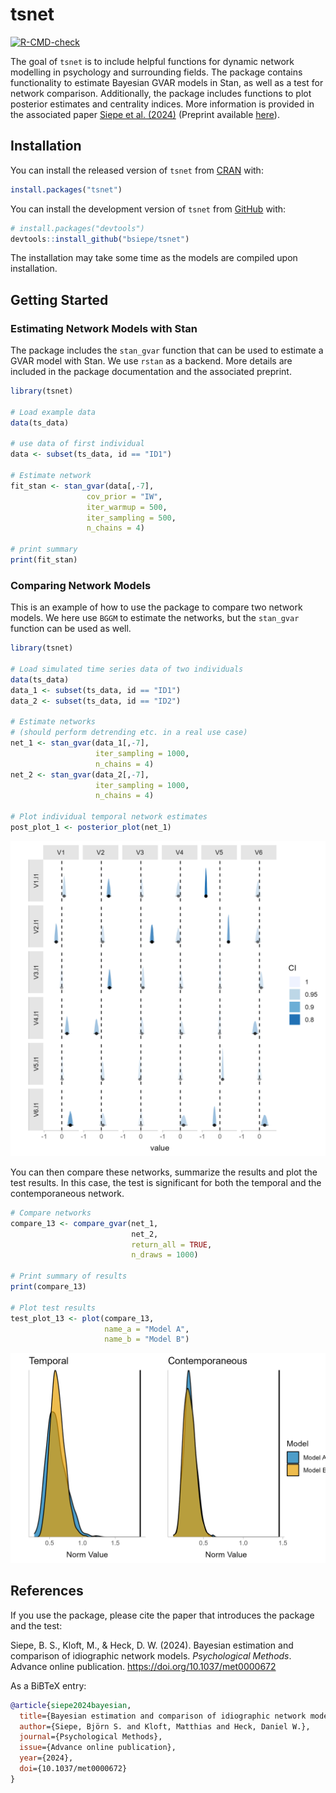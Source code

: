 
<!-- README.md is generated from README.Rmd. Please edit that file -->

# tsnet

<!-- badges: start -->

[![R-CMD-check](https://github.com/bsiepe/tsnet/actions/workflows/R-CMD-check.yaml/badge.svg)](https://github.com/bsiepe/tsnet/actions/workflows/R-CMD-check.yaml)
<!-- badges: end -->

The goal of `tsnet` is to include helpful functions for dynamic network
modelling in psychology and surrounding fields. The package contains
functionality to estimate Bayesian GVAR models in Stan, as well as a
test for network comparison. Additionally, the package includes
functions to plot posterior estimates and centrality indices. More
information is provided in the associated paper [Siepe et
al. (2024)](https://doi.org/10.1037/met0000672) (Preprint available
[here](https://osf.io/preprints/psyarxiv/uwfjc/)).

## Installation

You can install the released version of `tsnet` from
[CRAN](https://CRAN.R-project.org) with:

``` r
install.packages("tsnet")
```

You can install the development version of `tsnet` from
[GitHub](https://github.com/bsiepe/tsnet) with:

``` r
# install.packages("devtools")
devtools::install_github("bsiepe/tsnet")
```

The installation may take some time as the models are compiled upon
installation.

## Getting Started

### Estimating Network Models with Stan

The package includes the `stan_gvar` function that can be used to
estimate a GVAR model with Stan. We use `rstan` as a backend. More
details are included in the package documentation and the associated
preprint.

``` r
library(tsnet)

# Load example data
data(ts_data)

# use data of first individual
data <- subset(ts_data, id == "ID1")

# Estimate network
fit_stan <- stan_gvar(data[,-7],
                 cov_prior = "IW",
                 iter_warmup = 500,
                 iter_sampling = 500,
                 n_chains = 4)

# print summary
print(fit_stan)
```

### Comparing Network Models

This is an example of how to use the package to compare two network
models. We here use `BGGM` to estimate the networks, but the `stan_gvar`
function can be used as well.

``` r
library(tsnet)

# Load simulated time series data of two individuals
data(ts_data)
data_1 <- subset(ts_data, id == "ID1")
data_2 <- subset(ts_data, id == "ID2")

# Estimate networks
# (should perform detrending etc. in a real use case)
net_1 <- stan_gvar(data_1[,-7],
                   iter_sampling = 1000,
                   n_chains = 4)
net_2 <- stan_gvar(data_2[,-7],
                   iter_sampling = 1000,
                   n_chains = 4)

# Plot individual temporal network estimates
post_plot_1 <- posterior_plot(net_1)
```

![](man/figures/post_plot_example_tsnet.png)

You can then compare these networks, summarize the results and plot the
test results. In this case, the test is significant for both the
temporal and the contemporaneous network.

``` r
# Compare networks
compare_13 <- compare_gvar(net_1, 
                           net_2,
                           return_all = TRUE,
                           n_draws = 1000)

# Print summary of results
print(compare_13)

# Plot test results
test_plot_13 <- plot(compare_13,
                     name_a = "Model A",
                     name_b = "Model B")
```

![](man/figures/test_plot_example.png)

## References

If you use the package, please cite the paper that introduces the
package and the test:

Siepe, B. S., Kloft, M., & Heck, D. W. (2024). Bayesian estimation and
comparison of idiographic network models. *Psychological Methods*.
Advance online publication. <https://doi.org/10.1037/met0000672>

As a BiBTeX entry:

``` bibtex
@article{siepe2024bayesian,
  title={Bayesian estimation and comparison of idiographic network models},
  author={Siepe, Björn S. and Kloft, Matthias and Heck, Daniel W.},
  journal={Psychological Methods},
  issue={Advance online publication},
  year={2024},
  doi={10.1037/met0000672}
}
```
